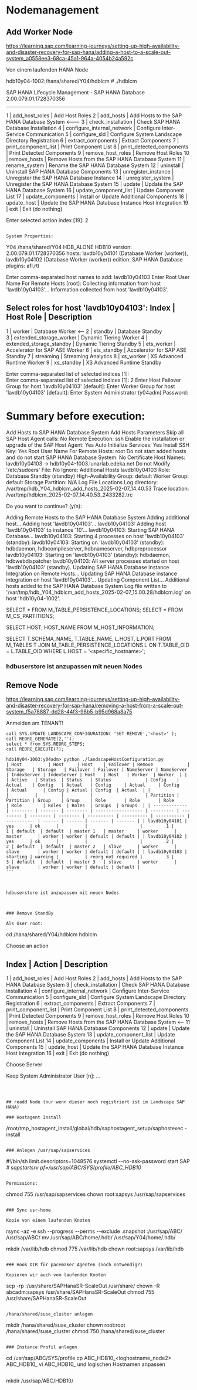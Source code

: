 # Nodemanagement

## Add Worker Node
https://learning.sap.com/learning-journeys/setting-up-high-availability-and-disaster-recovery-for-sap-hana/adding-a-host-to-a-scale-out-system_a0558ee3-68ca-45a1-964a-4054b24a592c

Von einem laufenden HANA Node

hdb10y04-1002:/hana/shared/Y04/hdblcm # ./hdblcm


SAP HANA Lifecycle Management - SAP HANA Database 2.00.079.01.1728370356
************************************************************************



  1     | add_host_roles             | Add Host Roles
  2     | add_hosts                  | Add Hosts to the SAP HANA Database System  <---
  3     | check_installation         | Check SAP HANA Database Installation
  4     | configure_internal_network | Configure Inter-Service Communication
  5     | configure_sld              | Configure System Landscape Directory Registration
  6     | extract_components         | Extract Components
  7     | print_component_list       | Print Component List
  8     | print_detected_components  | Print Detected Components
  9     | remove_host_roles          | Remove Host Roles
  10    | remove_hosts               | Remove Hosts from the SAP HANA Database System
  11    | rename_system              | Rename the SAP HANA Database System
  12    | uninstall                  | Uninstall SAP HANA Database Components
  13    | unregister_instance        | Unregister the SAP HANA Database Instance
  14    | unregister_system          | Unregister the SAP HANA Database System
  15    | update                     | Update the SAP HANA Database System
  16    | update_component_list      | Update Component List
  17    | update_components          | Install or Update Additional Components
  18    | update_host                | Update the SAP HANA Database Instance Host integration
  19    | exit                       | Exit (do nothing)

Enter selected action index [19]: 2

                                                                                                                                                                                                                 System Properties:
Y04 /hana/shared/Y04 HDB_ALONE
        HDB10
        version: 2.00.079.01.1728370356
        hosts: lavdb10y04101 (Database Worker (worker)), lavdb10y04102 (Database Worker (worker))
        edition: SAP HANA Database
        plugins: afl,rtl

Enter comma-separated host names to add: lavdb10y04103
Enter Root User Name For Remote Hosts [root]:
Collecting information from host 'lavdb10y04103'...
Information collected from host 'lavdb10y04103'.

Select roles for host 'lavdb10y04103':
Index | Host Role                | Description
  -------------------------------------------------------------------
  1     | worker                   | Database Worker   <--
  2     | standby                  | Database Standby  
  3     | extended_storage_worker  | Dynamic Tiering Worker
  4     | extended_storage_standby | Dynamic Tiering Standby
  5     | ets_worker               | Accelerator for SAP ASE Worker
  6     | ets_standby              | Accelerator for SAP ASE Standby
  7     | streaming                | Streaming Analytics
  8     | xs_worker                | XS Advanced Runtime Worker
  9     | xs_standby               | XS Advanced Runtime Standby

Enter comma-separated list of selected indices [1]:                                        
Enter comma-separated list of selected indices [1]: 2
Enter Host Failover Group for host 'lavdb10y04103' [default]:
Enter Worker Group for host 'lavdb10y04103' [default]:
Enter System Administrator (y04adm) Password:


Summary before execution:
=========================

Add Hosts to SAP HANA Database System
   Add Hosts Parameters
      Skip all SAP Host Agent calls: No
      Remote Execution: ssh
      Enable the installation or upgrade of the SAP Host Agent: Yes
      Auto Initialize Services: Yes
      Install SSH Key: Yes
      Root User Name For Remote Hosts: root
      Do not start added hosts and do not start SAP HANA Database System: No
      Certificate Host Names: lavdb10y04103 -> hdb10y04-1003.lunarlab.edeka.net
      Do not Modify '/etc/sudoers' File: No
      Ignore: <not defined>
   Additional Hosts
      lavdb10y04103
         Role: Database Standby (standby)
         High-Availability Group: default
         Worker Group: default
         Storage Partition: N/A
   Log File Locations
      Log directory: /var/tmp/hdb_Y04_hdblcm_add_hosts_2025-02-07_14.40.53
      Trace location: /var/tmp/hdblcm_2025-02-07_14.40.53_2433282.trc

Do you want to continue? (y/n):                                                

Adding Remote Hosts to the SAP HANA Database System
  Adding additional host...
  Adding host 'lavdb10y04103'...
    lavdb10y04103:  Adding host 'lavdb10y04103' to instance '10'...
    lavdb10y04103:  Starting SAP HANA Database...
    lavdb10y04103:    Starting 4 processes on host 'lavdb10y04103' (standby):
    lavdb10y04103:      Starting on 'lavdb10y04103' (standby): hdbdaemon, hdbcompileserver, hdbnameserver, hdbpreprocessor
    lavdb10y04103:      Starting on 'lavdb10y04103' (standby): hdbdaemon, hdbwebdispatcher
    lavdb10y04103:    All server processes started on host 'lavdb10y04103' (standby).
Updating SAP HANA Database Instance Integration on Remote Hosts...
  Updating SAP HANA Database instance integration on host 'lavdb10y04103'...
Updating Component List...
Additional hosts added to the SAP HANA Database System
Log file written to '/var/tmp/hdb_Y04_hdblcm_add_hosts_2025-02-07_15.00.28/hdblcm.log' on host 'hdb10y04-1002'.






SELECT * FROM M_TABLE_PERSISTENCE_LOCATIONS;
SELECT * FROM M_CS_PARTITIONS;

SELECT HOST, HOST_NAME FROM M_HOST_INFORMATION;

SELECT T.SCHEMA_NAME, T.TABLE_NAME, L.HOST, L.PORT
FROM M_TABLES T
JOIN M_TABLE_PERSISTENCE_LOCATIONS L ON T.TABLE_OID = L.TABLE_OID
WHERE L.HOST = '<specific_hostname>';

### hdbuserstore ist anzupassen mit neuen Nodes

## Remove Node
https://learning.sap.com/learning-journeys/setting-up-high-availability-and-disaster-recovery-for-sap-hana/removing-a-host-from-a-scale-out-system_f5a78887-dd28-44f3-98b5-b95d968a8a75



Anmelden am TENANT!

```
call SYS.UPDATE_LANDSCAPE_CONFIGURATION( 'SET REMOVE','<host>' );
call REORG_GENERATE(2,'');
select * from SYS.REORG_STEPS;
call REORG_EXECUTE(?);

hdb10y04-1003:y04adm> python ./landscapeHostConfiguration.py
| Host          | Host     | Host    | Failover | Remove             | Storage   | Storage   | Failover | Failover | NameServer | NameServer | IndexServer | IndexServer | Host   | Host   | Worker  | Worker  | |               | Active   | Status  | Status   | Status             | Config    | Actual    | Config   | Actual   | Config     | Actual     | Config      | Actual      | Config | Actual | Config  | Actual  | |               |          |         |          |                    | Partition | Partition | Group    | Group    | Role       | Role       | Role        | Role        | Roles  | Roles  | Groups  | Groups  | | ------------- | -------- | ------- | -------- | ------------------ | --------- | --------- | -------- | -------- | ---------- | ---------- | ----------- | ----------- | ------ | ------ | ------- | ------- | | lavdb10y04101 | yes      | ok      |          |                    |         1 |         1 | default  | default  | master 1   | master     | worker      | master      | worker | worker | default | default | | lavdb10y04102 | yes      | ok      |          |                    |         2 |         2 | default  | default  | master 2   | slave      | worker      | slave       | worker | worker | default | default | | lavdb10y04103 | starting | warning |          | reorg not required |         3 |         3 | default  | default  | master 3   | slave      | worker      | slave       | worker | worker | default | default |                                                                                                                                                      ``` 



hdbuserstore ist anzupassen mit neuen Nodes



### Remove StandBy

Als User root:

``` 
cd /hana/shared/Y04/hdblcm
hdblcm

Choose an action

  Index | Action                     | Description
  -------------------------------------------------------------------------------------------
  1     | add_host_roles             | Add Host Roles
  2     | add_hosts                  | Add Hosts to the SAP HANA Database System
  3     | check_installation         | Check SAP HANA Database Installation
  4     | configure_internal_network | Configure Inter-Service Communication
  5     | configure_sld              | Configure System Landscape Directory Registration
  6     | extract_components         | Extract Components
  7     | print_component_list       | Print Component List
  8     | print_detected_components  | Print Detected Components
  9     | remove_host_roles          | Remove Host Roles
  10    | remove_hosts               | Remove Hosts from the SAP HANA Database System   <--
  11    | uninstall                  | Uninstall SAP HANA Database Components
  12    | update                     | Update the SAP HANA Database System
  13    | update_component_list      | Update Component List
  14    | update_components          | Install or Update Additional Components
  15    | update_host                | Update the SAP HANA Database Instance Host integration
  16    | exit                       | Exit (do nothing)


Choose Server 

Keep System Administrator User [n]: 
...
```



## readd Node (nur wenn dieser noch registriert ist im Landscape SAP HANA)

### Hostagent Install

```
/root/tmp_hostagent_install/global/hdb/saphostagent_setup/saphostexec -install
```

### Anlegen /usr/sap/sapservices

```
#!/bin/sh
limit.descriptors=1048576
systemctl --no-ask-password start SAP<SID>_<SYSNR> # sapstartsrv pf=/usr/sap/ABC/SYS/profile/ABC_HDB10_<logicalhostname>
```

Permissions:

```
chmod 755 /usr/sap/sapservices
chown root:sapsys /usr/sap/sapservices
```

### Sync usr-home

Kopie von einem laufenden Knoten

```
rsync -az -e ssh --progress --perms --exclude .snapshot <running logicalhost>:/usr/sap/ABC/ /usr/sap/ABC/
mv /usr/sap/ABC/home/.hdb/<running host> /usr/sap/Y04/home/.hdb/<host>

mkdir /var/lib/hdb
chmod 775 /var/lib/hdb
chown root:sapsys /var/lib/hdb
```

### Hook DIR für pacemaker Agenten (noch notwendig?)

Kopieren wir auch vom laufenden Knoten

```
scp -rp <running host>:/usr/share/SAPHanaSR-ScaleOut /usr/share/
chown -R abcadm:sapsys /usr/share/SAPHanaSR-ScaleOut
chmod 755 /usr/share/SAPHanaSR-ScaleOut
```

/hana/shared/suse_cluster anlegen

```
mkdir /hana/shared/suse_cluster
chown root:root /hana/shared/suse_cluster
chmod 750 /hana/shared/suse_cluster
```

### Instance Profil anlegen

```
cd /usr/sap/ABC/SYS/profile
cp ABC_HDB10_<loghostname_node2> ABC_HDB10_<logicalhostname>
vi ABC_HDB10_<logicalhostname> und logischen Hostnamen anpassen
```

```
mkdir /usr/sap/ABC/HDB10/<logicalhostname>
```

